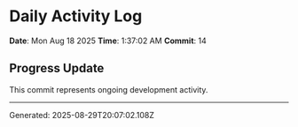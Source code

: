 # Daily Activity Log

**Date**: Mon Aug 18 2025
**Time**: 1:37:02 AM
**Commit**: 14

## Progress Update

This commit represents ongoing development activity.

---
Generated: 2025-08-29T20:07:02.108Z
